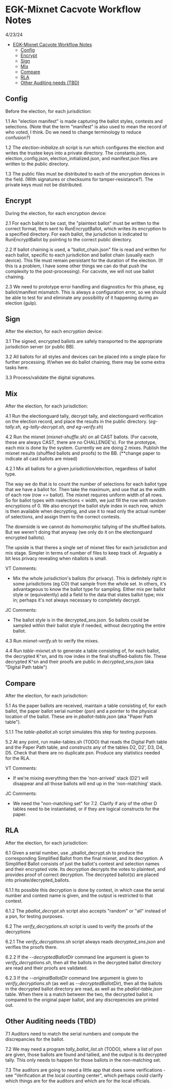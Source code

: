 # EGK-Mixnet Cacvote Workflow Notes
4/23/24

<!-- TOC -->
* [EGK-Mixnet Cacvote Workflow Notes](#egk-mixnet-cacvote-workflow-notes)
  * [Config](#config)
  * [Encrypt](#encrypt)
  * [Sign](#sign)
  * [Mix](#mix)
  * [Compare](#compare)
  * [RLA](#rla)
  * [Other Auditing needs (TBD)](#other-auditing-needs-tbd)
<!-- TOC -->

## Config

Before the election, for each jurisdiction:

1.1 An "election manifest" is made capturing the ballot styles, contests and selections. (Note that the term "manifest" is also used to mean the record of who voted, I think. Do we need to change terminology to reduce confusion?)

1.2 The _election-initialize.sh_ script is run which configures the election and writes the trustee keys into a private directory. The constants.json, election_config.json, election_initialized.json, and manifest.json files are written to the public directory. 

1.3 The public files must be distributed to each of the encryption devices in the field. (With signatures or checksums for tamper-resistance?). The private keys must not be distributed. 


## Encrypt

During the election, for each encryption device:

2.1 For each ballot to be cast, the "plaintext ballot" must be written to the correct format, then sent to RunEncryptBallot, which writes its encryption to a specified directory. For each ballot, the jurisdiction is indicated to RunEncryptBallot by pointing to the correct public directory.

2.2 If ballot chaining is used, a "ballot_chain.json" file is read and written for each ballot, specific to each jurisdiction and ballot chain (usually each device). This file must remain persistant for the duration of the election. (If this is a problem, I have some other things we can do that push the complexity to the post-processing). For cacvote, we will not use ballot chaining.

2.3 We need to prototype error handling and diagnostics for this phase, eg ballot/manifest mismatch. This is always a configuration error, so we should be able to test for and eliminate any possibility of it happening during an election (gulp).


## Sign

After the election, for each encryption device:

3.1 The signed, encrypted ballots are safely transported to the appropriate jurisdiction server (or public BB).

3.2 All ballots for all styles and devices can be placed into a single place for further processing. If/when we do ballot chaining, there may be some extra tasks here.

3.3 Process/validate the digital signatures.


## Mix

After the election, for each jurisdiction:

4.1 Run the electionguard tally, decrypt tally, and electionguard verification on the election record, 
and place the results in the public directory. (_eg-tally.sh, eg-tally-decrypt.sh, and eg-verify.sh_)

4.2 Run the mixnet (_mixnet-shuffle.sh_) on all CAST ballots. (For cacvote, these are always CAST, there are no CHALLENGE's). 
For the prototype, each mix is done by the system. Currently we are doing 2 mixes. 
Publish the mixnet results (shuffled ballots and proofs) to the BB. (**change paper to indicate all cast ballots are mixed)

4.2.1 Mix all ballots for a given jurisdictiion/election, regardless of ballot type.

The way we do that is to count the number of selections for each ballot type that we have a ballot for. 
Then take the maximum, and use that as the width of each row (row == ballot). 
The mixnet requires uniform width of all rows. 
So for ballot types with nselections < width, we just fill the row with random encryptions of 0. 
We also encrypt the ballot style index in each row, which is then available when decrypting, and use it to read only
the actual number of selections, and assign them to the correct contests.

The downside is we cannot do homomorphic tallying of the shuffled ballots. 
But we weren't doing that anyway (we only do it on the electionguard encrypted ballots).

The upside is that theres a single set of mixnet files for each jurisdiction and mix stage. 
Simpler in terms of number of files to keep track of. Arguably a bit less privacy revealing when nballots is small.

VT Comments: 
* Mix the whole jurisdiction's ballots (for privacy). This is definitely right in some jurisdictions (eg CO) that sample 
from the whole set. In others, it's advantageous to know the ballot type for sampling. Either mix per ballot style or 
(equivalently) add a field to the data that states ballot type; mix in; perhaps it's not always necessary to completely decrypt.

JC Comments: 
* The ballot style is in the decrypted_sns.json. So ballots could be sampled within their ballot style if needed,
without decrypting the entire ballot.

4.3 Run _mixnet-verify.sh_ to verify the mixes.

4.4 Run _table-mixnet.sh_ to generate a table consisting of, for each ballot, the decrypted K^sn, and its row index in the final shuffled-ballots file.
These decrypted K^sn and their proofs are public in _decrypted_sns.json_ (aka "Digital Path table")

##  Compare

After the election, for each jurisdiction:

5.1 As the paper ballots are received, maintain a table consisting of, for each ballot, the paper ballot serial number (psn) 
and a pointer to the physical location of the ballot. These are in _pballot-table.json_ (aka "Paper Path table").

5.1.1 The _table-pballot.sh_ script simulates this step for testing purposes.

5.2 At any point, run make-tables.sh (TODO) that reads the Digital Path table and the Paper Path table, and constructs any of the tables D2, D2', D3, D4, D5. 
Check that there are no duplicate psn. Produce any statistics needed for the RLA.

VT Comments: 
* If we're mixing everything then the 'non-arrived' stack (D2') will disappear and all those ballots will end up in the 'non-matching' stack.

JC Comments:
* We need the "non-matching set" for 7.2. Clarify if any of the other D tables need to be instantiated, or if they are logical constructs for the paper. 


## RLA

After the election, for each jurisdiction:

6.1 Given a serial number, use _pballot_decrypt.sh to produce the corresponding Simplified Ballot from the final mixnet, and its decryption. 
A Simplified Ballot consists of just the ballot's contest and selection names and their encrypted vote. 
Its decryption decrypts the votes to plaintext, and provides proof of correct decryption. The decrypted ballot(s) are placed into 
private/decrypted_ballots.

6.1.1 Its possible this decryption is done by contest, in which case the serial number and contest name is given, 
and the output is restricted to that contest.

6.1.2 The _pballot_decrypt.sh_ script also accepts "random" or "all" instead of a psn, for testing purposes.

6.2 The _verify_decryptions.sh_ script is used to verify the proofs of the decryptions

6.2.1 The _verify_decryptions.sh_ script always reads _decrypted_sns.json_ and verifies the proofs there.

6.2.2 If the _--decryptedBallotDir_ command line argument is given to _verify_decryptions.sh_, then all the ballots in the 
decrypted ballot directory are read and their proofs are validated.

6.2.3 If the _--originalBallotDir_ command line argument is given to _verify_decryptions.sh_ (as well as _--decryptedBallotDir_), 
then all the ballots in the decrypted ballot directory are read, as well as the _pballot-table.json_ table. When there 
is a match between the two, the decrypted ballot is compared to the original paper ballot, and any discrepencies are printed out.

## Other Auditing needs (TBD)

7.1 Auditors need to match the serial numbers and compute the discrepancies for the ballot.

7.2 We may need a program _tally_ballot_list.sh_ (TODO), where a list of psn are given, those ballots are found and tallied, 
and the output is its decrypted tally. This only needs to happen for those ballots in the non-matching set.

7.3 The auditors are going to need a little app that does some verifications - see "Verification at the local counting center", 
which perhaps could clarify which things are for the auditors and which are for the local officials. 

